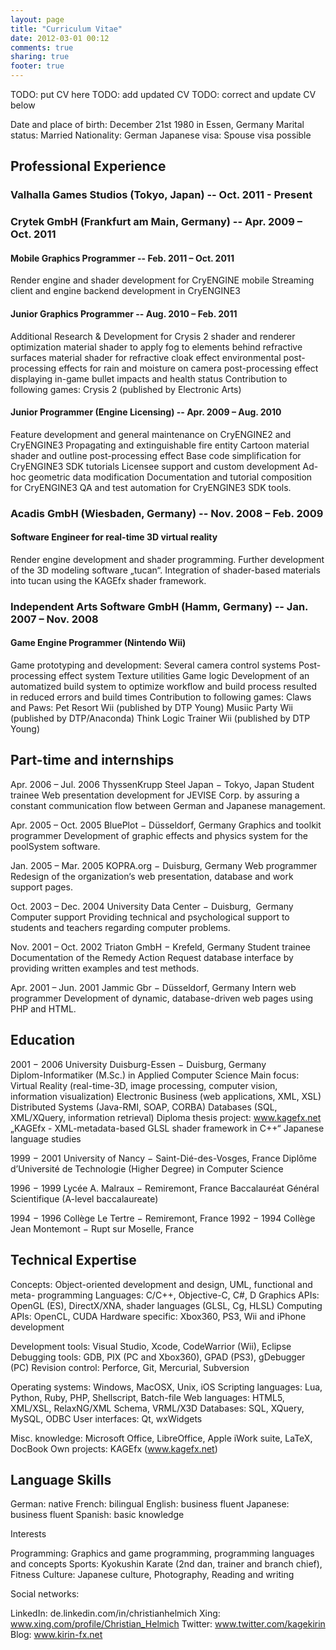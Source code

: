 ```yaml
---
layout: page
title: "Curriculum Vitae"
date: 2012-03-01 00:12
comments: true
sharing: true
footer: true
---
```

TODO: put CV here
TODO: add updated CV
TODO: correct and update CV below

Date and place of birth:	December 21st 1980 in Essen, GermanyMarital status:	MarriedNationality:	GermanJapanese visa:	Spouse visa possible## Professional Experience

### Valhalla Games Studios (Tokyo, Japan) -- Oct. 2011 - Present
### Crytek GmbH (Frankfurt am Main, Germany) -- Apr. 2009 – Oct. 2011
#### Mobile Graphics Programmer -- Feb. 2011 – Oct. 2011
Render engine and shader development for CryENGINE mobileStreaming client and engine backend development in CryENGINE3

#### Junior Graphics Programmer -- Aug. 2010 – Feb. 2011Additional Research & Development for Crysis 2shader and renderer optimizationmaterial shader to apply fog to elements behind refractive surfacesmaterial shader for refractive cloak effectenvironmental post-processing effects for rain and moisture on camerapost-processing effect displaying in-game bullet impacts and health statusContribution to following games:Crysis 2 (published by Electronic Arts)

#### Junior Programmer (Engine Licensing) -- Apr. 2009 – Aug. 2010Feature development and general maintenance on CryENGINE2 and CryENGINE3Propagating and extinguishable fire entityCartoon material shader and outline post-processing effectBase code simplification for CryENGINE3 SDK tutorialsLicensee support and custom developmentAd-hoc geometric data modificationDocumentation and tutorial composition for CryENGINE3QA and test automation for CryENGINE3 SDK tools.

### Acadis GmbH (Wiesbaden, Germany) -- Nov. 2008 – Feb. 2009	#### Software Engineer for real-time 3D virtual realityRender engine development and shader programming.Further development of the 3D modeling software „tucan“.Integration of shader-based materials into tucan using the KAGEfx shader framework.### Independent Arts Software GmbH (Hamm, Germany) -- Jan. 2007 – Nov. 2008	#### Game Engine Programmer (Nintendo Wii)Game prototyping and development:Several camera control systemsPost-processing effect systemTexture utilitiesGame logicDevelopment of an automatized build system to optimize workflow and build processresulted in reduced errors and build timesContribution to following games:Claws and Paws: Pet Resort Wii (published by DTP Young)Musiic Party Wii (published by DTP/Anaconda)Think Logic Trainer Wii (published by DTP Young)


## Part-time and internshipsApr. 2006 – Jul. 2006	ThyssenKrupp Steel Japan − Tokyo, Japan	Student traineeWeb presentation development for JEVISE Corp. by assuring a constant communication flow between German and Japanese management.Apr. 2005 – Oct. 2005	BluePlot − Düsseldorf, Germany	Graphics and toolkit programmerDevelopment of graphic effects and physics system for the poolSystem software.Jan. 2005 – Mar. 2005	KOPRA.org − Duisburg, Germany	Web programmer Redesign of the organization‘s web presentation, database and work support pages.Oct. 2003 – Dec. 2004	University Data Center − Duisburg,  Germany	Computer supportProviding technical and psychological support to students and teachers regarding computer problems.Nov. 2001 – Oct. 2002	Triaton GmbH − Krefeld, Germany	Student traineeDocumentation of the Remedy Action Request database interface by providing written examples and test methods.Apr. 2001 – Jun. 2001	Jammic Gbr − Düsseldorf, Germany	Intern web programmerDevelopment of dynamic, database-driven web pages using PHP and HTML.## Education2001 − 2006	University Duisburg-Essen − Duisburg, Germany		Diplom-Informatiker (M.Sc.) in Applied Computer ScienceMain focus:Virtual Reality (real-time-3D, image processing, computer vision, information visualization)Electronic Business (web applications, XML, XSL)Distributed Systems (Java-RMI, SOAP, CORBA)Databases (SQL, XML/XQuery, information retrieval)Diploma thesis project: www.kagefx.net	„KAGEfx - XML-metadata-based GLSL shader framework in C++“	Japanese language studies1999 − 2001	University of Nancy − Saint-Dié-des-Vosges, France	Diplôme d’Université de Technologie (Higher Degree) in Computer Science1996 − 1999	Lycée A. Malraux − Remiremont, France	Baccalauréat Général Scientifique (A-level baccalaureate)1994 − 1996	Collège Le Tertre − Remiremont, France1992 − 1994	Collège Jean Montemont − Rupt sur Moselle, France## Technical ExpertiseConcepts:	Object-oriented development and design, UML, functional and meta- programmingLanguages:	C/C++, Objective-C, C#, DGraphics APIs:	OpenGL (ES), DirectX/XNA, shader languages (GLSL, Cg, HLSL)Computing APIs:	OpenCL, CUDAHardware specific:	Xbox360, PS3, Wii and iPhone developmentDevelopment tools:	Visual Studio, Xcode, CodeWarrior (Wii), EclipseDebugging tools:	GDB, PIX (PC and Xbox360), GPAD (PS3), gDebugger (PC)Revision control:	Perforce, Git, Mercurial, SubversionOperating systems: 	Windows, MacOSX, Unix, iOSScripting languages:	Lua, Python, Ruby, PHP, Shellscript, Batch-fileWeb languages:	HTML5, XML/XSL, RelaxNG/XML Schema, VRML/X3DDatabases:	SQL, XQuery, MySQL, ODBCUser interfaces:	Qt, wxWidgetsMisc. knowledge: 	Microsoft Office, LibreOffice, Apple iWork suite, LaTeX, DocBookOwn projects:	KAGEfx (www.kagefx.net)## Language SkillsGerman:	nativeFrench:	bilingualEnglish:	business fluentJapanese:	business fluentSpanish:	basic knowledgeInterestsProgramming:	Graphics and game programming, programming languages and conceptsSports:	Kyokushin Karate (2nd dan, trainer and branch chief), Fitness Culture:	Japanese culture, Photography, Reading and writingSocial networks:LinkedIn:	de.linkedin.com/in/christianhelmichXing:	www.xing.com/profile/Christian_HelmichTwitter:	www.twitter.com/kagekirinBlog:	www.kirin-fx.net